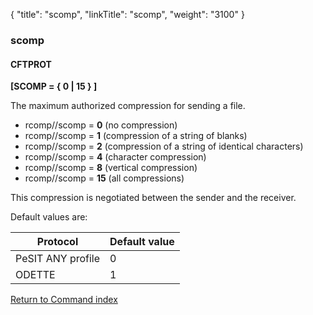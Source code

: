 {
    "title": "scomp",
    "linkTitle": "scomp",
    "weight": "3100"
}<span id="scomp"></span>

### scomp

#### CFTPROT

**[SCOMP = { <span class="underline">0</span> &#124; 15 } ]** 

The maximum authorized compression for sending a file.

- rcomp//scomp
    = ****0**** (no compression)
- rcomp//scomp
    = ****1**** (compression of a string of
    blanks)
- rcomp//scomp
    = ****2**** (compression of a string of
    identical characters)
- rcomp//scomp
    = ****4**** (character compression)
- rcomp//scomp
    = ****8**** (vertical compression)
- rcomp//scomp
    = ****15**** (all compressions)

This compression is negotiated between the sender and the receiver.

Default values are:


| Protocol  | Default value |
| --- | --- |
| PeSIT ANY profile | 0 |
| ODETTE  | 1  |


[Return to Command index](../../)

